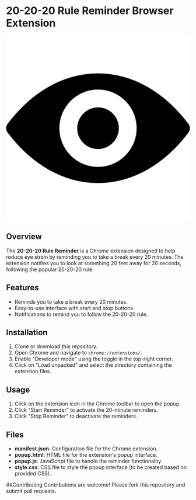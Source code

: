 # 20-20-20 Rule Reminder Browser Extension

![Extension Icon](icons/icon128.png)

## Overview

The **20-20-20 Rule Reminder** is a Chrome extension designed to help reduce eye strain by reminding you to take a break every 20 minutes. The extension notifies you to look at something 20 feet away for 20 seconds, following the popular 20-20-20 rule.

## Features

- Reminds you to take a break every 20 minutes.
- Easy-to-use interface with start and stop buttons.
- Notifications to remind you to follow the 20-20-20 rule.

## Installation

1. Clone or download this repository.
2. Open Chrome and navigate to `chrome://extensions/`.
3. Enable "Developer mode" using the toggle in the top-right corner.
4. Click on "Load unpacked" and select the directory containing the extension files.

## Usage

1. Click on the extension icon in the Chrome toolbar to open the popup.
2. Click "Start Reminder" to activate the 20-minute reminders.
3. Click "Stop Reminder" to deactivate the reminders.

## Files

- **manifest.json**: Configuration file for the Chrome extension.
- **popup.html**: HTML file for the extension's popup interface.
- **popup.js**: JavaScript file to handle the reminder functionality.
- **style.css**: CSS file to style the popup interface (to be created based on provided CSS).
  
##Contributing
Contributions are welcome! Please fork this repository and submit pull requests.
